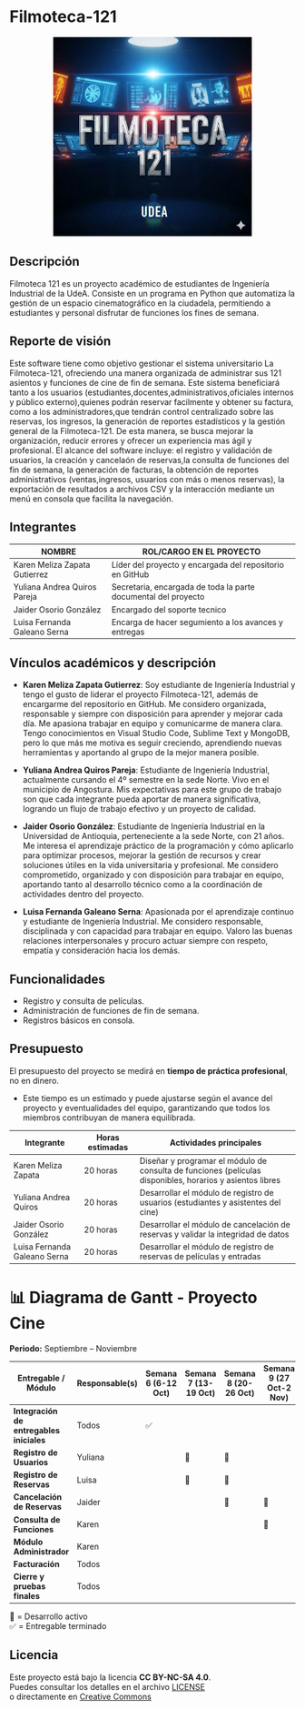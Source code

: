 # Filmoteca-121

<p align="center">
  <img src="Logo.jpg" alt="Logo Filmoteca 121" width="350"/>
</p>

## Descripción
Filmoteca 121 es un proyecto académico de estudiantes de Ingeniería Industrial de la UdeA. Consiste en un programa en Python que automatiza la gestión de un espacio cinematográfico en la ciudadela, permitiendo a estudiantes y personal disfrutar de funciones los fines de semana.

## Reporte de visión 
Este software tiene como objetivo gestionar el sistema universitario La Filmoteca-121, ofreciendo una manera organizada de administrar sus 121 asientos y funciones de cine de fin de semana.
Este sistema beneficiará tanto a los usuarios (estudiantes,docentes,administrativos,oficiales internos y público externo),quienes podrán reservar facilmente y obtener su factura, como a los administradores,que tendrán control centralizado sobre las reservas, los ingresos, la generación de reportes estadísticos y la gestión general de la Filmoteca-121. De esta manera, se busca mejorar la organización, reducir errores y ofrecer un experiencia mas ágil y profesional.
El alcance del software incluye: el registro y validación de usuarios, la creación y cancelaón de reservas,la consulta de funciones del fin de semana, la generación de facturas, la obtención de reportes administrativos (ventas,ingresos, usuarios con más o menos reservas), la exportación de resultados a archivos CSV y la interacción mediante un menú en consola que facilita la navegación.

## Integrantes
|            NOMBRE             |     ROL/CARGO EN EL PROYECTO    |
|-------------------------------|---------------------------------|
|Karen Meliza Zapata Gutierrez  | Líder del proyecto y encargada del repositorio en GitHub|
|Yuliana Andrea Quiros Pareja   |Secretaria, encargada de toda la parte documental del proyecto
|Jaider Osorio González | Encargado del soporte tecnico |
|Luisa Fernanda Galeano Serna | Encarga de hacer segumiento a los avances y entregas |

## Vínculos académicos y descripción

- **Karen Meliza Zapata Gutierrez**:
Soy estudiante de Ingeniería Industrial y tengo el gusto de liderar el proyecto Filmoteca-121, además de encargarme del repositorio en GitHub. Me considero organizada, responsable y siempre con disposición para aprender y mejorar cada día. Me apasiona trabajar en equipo y comunicarme de manera clara. Tengo conocimientos en Visual Studio Code, Sublime Text y MongoDB, pero lo que más me motiva es seguir creciendo, aprendiendo nuevas herramientas y aportando al grupo de la mejor manera posible.

- **Yuliana Andrea Quiros Pareja**:
Estudiante de Ingeniería Industrial, actualmente cursando el 4º semestre en la sede Norte. Vivo en el municipio de Angostura. Mis expectativas para este grupo de trabajo son que cada integrante pueda aportar de manera significativa, logrando un flujo de trabajo efectivo y un proyecto de calidad.

- **Jaider Osorio González**:
Estudiante de Ingeniería Industrial en la Universidad de Antioquia, perteneciente a la sede Norte, con 21 años. Me interesa el aprendizaje práctico de la programación y cómo aplicarlo para optimizar procesos, mejorar la gestión de recursos y crear soluciones útiles en la vida universitaria y profesional. Me considero comprometido, organizado y con disposición para trabajar en equipo, aportando tanto al desarrollo técnico como a la coordinación de actividades dentro del proyecto. 

- **Luisa Fernanda Galeano Serna**:
Apasionada por el aprendizaje continuo y estudiante de Ingeniería Industrial. Me considero responsable, disciplinada y con capacidad para trabajar en equipo. Valoro las buenas relaciones interpersonales y procuro actuar siempre con respeto, empatía y consideración hacia los demás.

## Funcionalidades
- Registro y consulta de películas.
- Administración de funciones de fin de semana.
- Registros básicos en consola.

## Presupuesto
El presupuesto del proyecto se medirá en **tiempo de práctica profesional**, no en dinero.    
- Este tiempo es un estimado y puede ajustarse según el avance del proyecto y eventualidades del equipo, garantizando que todos los miembros contribuyan de manera equilibrada.

|     **Integrante**           | **Horas estimadas**|**Actividades principales**|
| -----------------------------|------------------- | --------------------------|
| Karen Meliza Zapata          |     20 horas       |     Diseñar y programar el módulo de consulta de funciones (películas disponibles, horarios y asientos libres |
| Yuliana Andrea Quiros        |     20 horas       | Desarrollar el módulo de registro de usuarios (estudiantes y asistentes del cine) |
| Jaider Osorio González       |     20 horas       |    Desarrollar el módulo de cancelación de reservas y validar la integridad de datos   |
| Luisa Fernanda Galeano Serna |     20 horas       |      Desarrollar el módulo de registro de reservas de películas y entradas       |

# 📊 Diagrama de Gantt - Proyecto Cine

**Periodo:** Septiembre – Noviembre  

| Entregable / Módulo         | Responsable(s)     | Semana 6 (6-12 Oct) | Semana 7 (13-19 Oct) | Semana 8 (20-26 Oct) | Semana 9 (27 Oct-2 Nov) | Semana 10 (3-9 Nov) | Semana 11 (10-16 Nov) | Semana 12 (17-23 Nov) |
|-----------------------------|--------------------|---------------------|----------------------|----------------------|--------------------------|---------------------|-----------------------|-----------------------|
| **Integración de entregables iniciales** | Todos            | ✅                 |                      |                      |                          |                     |                       |                       |
| **Registro de Usuarios**    | Yuliana            |                     | 🔵                   | 🔵                   |                          |                     |                       |                       |
| **Registro de Reservas**    | Luisa              |                     | 🔵                   | 🔵                   |                          |                     |                       |                       |
| **Cancelación de Reservas** | Jaider             |                     |                      | 🔵                   | 🔵                       |                     |                       |                       |
| **Consulta de Funciones**   | Karen              |                     |                      |                      | 🔵                       | 🔵                  |                       |                       |
| **Módulo Administrador**    | Karen              |                     |                      |                      |                          | 🔵                  | 🔵                     |                       |
| **Facturación**             | Todos              |                     |                      |                      |                          |                     | 🔵                     | 🔵                     |
| **Cierre y pruebas finales**| Todos              |                     |                      |                      |                          |                     |                       | 🔵                    |

🔵 = Desarrollo activo  
✅ = Entregable terminado


## Licencia
Este proyecto está bajo la licencia **CC BY-NC-SA 4.0**.  
Puedes consultar los detalles en el archivo [LICENSE](LICENSE)  
o directamente en [Creative Commons](https://creativecommons.org/licenses/by-nc-sa/4.0/)


